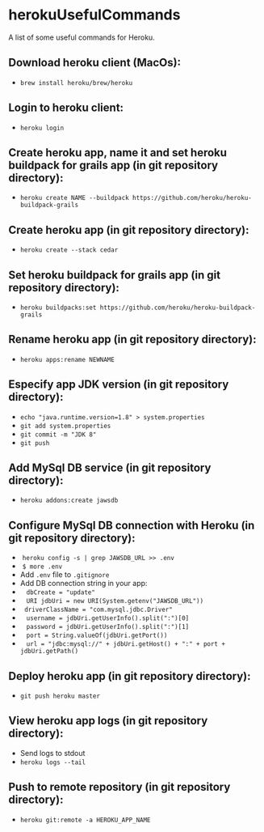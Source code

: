 # herokuUsefulCommands
A list of some useful commands for Heroku.

## Download heroku client (MacOs): 
- `brew install heroku/brew/heroku`

## Login to heroku client: 
- `heroku login`

## Create heroku app, name it and set heroku buildpack for grails app (in git repository directory):
- `heroku create NAME --buildpack https://github.com/heroku/heroku-buildpack-grails`

## Create heroku app (in git repository directory): 
- `heroku create --stack cedar`

## Set heroku buildpack for grails app (in git repository directory): 
- `heroku buildpacks:set https://github.com/heroku/heroku-buildpack-grails`

## Rename heroku app (in git repository directory):
- `heroku apps:rename NEWNAME`

## Especify app JDK version (in git repository directory):
- `echo "java.runtime.version=1.8" > system.properties`
- `git add system.properties`
- `git commit -m "JDK 8"`
- `git push`

## Add MySql DB service (in git repository directory): 
- `heroku addons:create jawsdb`

## Configure MySql DB connection with Heroku (in git repository directory): 
-  `heroku config -s | grep JAWSDB_URL >> .env`
-  `$ more .env`
-  Add `.env` file to `.gitignore`
-  Add DB connection string in your app: 
-    `dbCreate = "update"`
-    `URI jdbUri = new URI(System.getenv("JAWSDB_URL"))`
-    `driverClassName = "com.mysql.jdbc.Driver"`
-    `username = jdbUri.getUserInfo().split(":")[0]`
-    `password = jdbUri.getUserInfo().split(":")[1]`
-    `port = String.valueOf(jdbUri.getPort())`
-    `url = "jdbc:mysql://" + jdbUri.getHost() + ":" + port + jdbUri.getPath()`

## Deploy heroku app (in git repository directory): 
- `git push heroku master`

## View heroku app logs (in git repository directory): 
- Send logs to stdout
- `heroku logs --tail`

## Push to remote repository (in git repository directory):
- `heroku git:remote -a HEROKU_APP_NAME`
